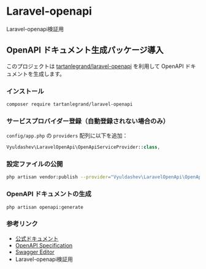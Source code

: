 # Laravel-openapi

Laravel-openapi検証用

## OpenAPI ドキュメント生成パッケージ導入

このプロジェクトは [tartanlegrand/laravel-openapi](https://nova-edge.github.io/laravel-openapi/#installation) を利用して OpenAPI ドキュメントを生成します。

### インストール

```bash
composer require tartanlegrand/laravel-openapi
```

### サービスプロバイダー登録（自動登録されない場合のみ）

`config/app.php` の `providers` 配列に以下を追加：

```php
Vyuldashev\LaravelOpenApi\OpenApiServiceProvider::class,
```

### 設定ファイルの公開

```bash
php artisan vendor:publish --provider="Vyuldashev\LaravelOpenApi\OpenApiServiceProvider" --tag="openapi-config"
```

### OpenAPI ドキュメントの生成

```bash
php artisan openapi:generate
```

### 参考リンク

- [公式ドキュメント](https://nova-edge.github.io/laravel-openapi/#installation)
- [OpenAPI Specification](https://github.com/OAI/OpenAPI-Specification/blob/master/versions/3.0.2.md)
- [Swagger Editor](https://editor.swagger.io/)
- Laravel-openapi検証用
